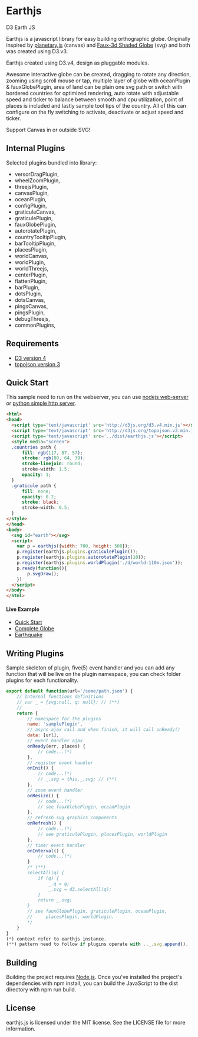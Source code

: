 # Earthjs
D3 Earth JS

Earthjs is a javascript library for easy building orthographic globe. Originally inspired by [planetary.js](https://github.com/BinaryMuse/planetary.js) (canvas) and [Faux-3d Shaded Globe](http://bl.ocks.org/dwtkns/4686432) (svg) and both was created using D3.v3.

Earthjs created using D3.v4, design as pluggable modules.

Awesome interactive globe can be created, dragging to rotate any direction, zooming using scroll mouse or tap, multiple layer of globe with oceanPlugin & fauxGlobePlugin, area of land can be plain one svg path or switch with bordered countries for optimized rendering, auto rotate with adjustable speed and ticker to balance between smooth and cpu utilization, point of places is included and lastly sample tool tips of the country. All of this can configure on the fly switching to activate, deactivate or adjust speed and ticker.

Support Canvas in or outside SVG!

## Internal Plugins
Selected plugins bundled into library:

* versorDragPlugin,
* wheelZoomPlugin,
* threejsPlugin,
* canvasPlugin,
* oceanPlugin,
* configPlugin,
* graticuleCanvas,
* graticulePlugin,
* fauxGlobePlugin,
* autorotatePlugin,
* countryTooltipPlugin,
* barTooltipPlugin,
* placesPlugin,
* worldCanvas,
* worldPlugin,
* worldThreejs,
* centerPlugin,
* flattenPlugin,
* barPlugin,
* dotsPlugin,
* dotsCanvas,
* pingsCanvas,
* pingsPlugin,
* debugThreejs,
* commonPlugins,

## Requirements
* [D3 version 4](http://d3js.org/)
* [topojson version 3](https://github.com/topojson/topojson)

## Quick Start
This sample need to run on the webserver, you can use [nodejs web-server](https://www.npmjs.com/package/http-server) or [python simple http server](http://2ality.com/2014/06/simple-http-server.html).
```html
<html>
<head>
  <script type='text/javascript' src='http://d3js.org/d3.v4.min.js'></script>
  <script type='text/javascript' src='http://d3js.org/topojson.v3.min.js'></script>
  <script type='text/javascript' src='../dist/earthjs.js'></script>
  <style media="screen">
  .countries path {
      fill: rgb(117, 87, 57);
      stroke: rgb(80, 64, 39);
      stroke-linejoin: round;
      stroke-width: 1.5;
      opacity: 1;
  }
  .graticule path {
      fill: none;
      opacity: 0.2;
      stroke: black;
      stroke-width: 0.5;
  }
</style>
</head>
<body>
  <svg id="earth"></svg>
  <script>
    var p = earthjs({width: 700, height: 500});
    p.register(earthjs.plugins.graticulePlugin());
    p.register(earthjs.plugins.autorotatePlugin(10));
    p.register(earthjs.plugins.worldPlugin('./d/world-110m.json'));
    p.ready(function(){
        p.svgDraw();
    })
  </script>
</body>
</html>
```
#### Live Example
* [Quick Start](http://blockbuilder.org/earthjs/df9abf84c90586cb9e27d5f4b3d21d14)
* [Complete Globe](http://blockbuilder.org/earthjs/562bbae9b4a22f826e40b9ee10445e23)
* [Earthquake](https://earthjs.github.io/)

## Writing Plugins
Sample skeleton of plugin, five(5) event handler and you can add any function that will be live on the plugin namespace, you can check folder plugins for each functionality.
```javascript
export default function(url='/some/path.json') {
    // Internal functions definitions
    // var _ = {svg:null, q: null}; // (**)
    //
    return {
        // namespace for the plugins
        name: 'samplePlugin',
        // async ajax call and when finish, it will call onReady()
        data: [url],
        // event handler ajax
        onReady(err, places) {
            // code...(*)
        },
        // register event handler
        onInit() {
            // code...(*)
            // _.svg = this._.svg; // (**)
        },
        // zoom event handler
        onResize() {
            // code...(*)
            // see fauxGlobePlugin, oceanPlugin
        },
        // refresh svg graphics components
        onRefresh() {
            // code...(*)
            // see graticulePlugin, placesPlugin, worldPlugin
        },
        // timer event handler
        onInterval() {
            // code...(*)
        }
        /* (**)
        selectAll(q) {
            if (q) {
                _.q = q;
                _.svg = d3.selectAll(q);
            }
            return _.svg;
        }
        // see fauxGlobePlugin, graticulePlugin, oceanPlugin,
        //     placesPlugin, worldPlugin.
        */
    }
}
(*) context refer to earthjs instance.
(**) pattern need to follow if plugins operate with .._.svg.append().
```

## Building
Building the project requires [Node.js](https://nodejs.org/en/). Once you've installed the project's dependencies with npm install, you can build the JavaScript to the dist directory with npm run build.

## License
earthjs.js is licensed under the MIT license. See the LICENSE file for more information.
